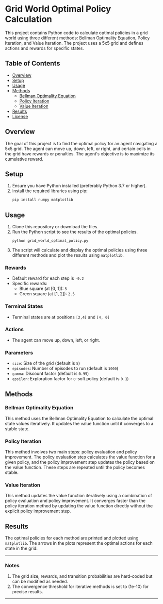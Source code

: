 # Grid World Optimal Policy Calculation

This project contains Python code to calculate optimal policies in a grid world using three different methods: Bellman Optimality Equation, Policy Iteration, and Value Iteration. The project uses a 5x5 grid and defines actions and rewards for specific states.

## Table of Contents

- [Overview](#overview)
- [Setup](#setup)
- [Usage](#usage)
- [Methods](#methods)
  - [Bellman Optimality Equation](#bellman-optimality-equation)
  - [Policy Iteration](#policy-iteration)
  - [Value Iteration](#value-iteration)
- [Results](#results)
- [License](#license)

## Overview

The goal of this project is to find the optimal policy for an agent navigating a 5x5 grid. The agent can move up, down, left, or right, and certain cells in the grid have rewards or penalties. The agent's objective is to maximize its cumulative reward.

## Setup

1. Ensure you have Python installed (preferably Python 3.7 or higher).
2. Install the required libraries using pip:
    ```sh
    pip install numpy matplotlib
    ```

## Usage

1. Clone this repository or download the files.
2. Run the Python script to see the results of the optimal policies.
    ```sh
    python grid_world_optimal_policy.py
    ```
3. The script will calculate and display the optimal policies using three different methods and plot the results using `matplotlib`.

### Rewards
- Default reward for each step is `-0.2`
- Specific rewards:
  - Blue square (at [0, 1]): `5`
  - Green square (at [1, 2]): `2.5`

### Terminal States
- Terminal states are at positions `[2,4]` and `[4, 0]`

### Actions
- The agent can move up, down, left, or right.


### Parameters
- `size`: Size of the grid (default is `5`)
- `episodes`: Number of episodes to run (default is `1000`)
- `gamma`: Discount factor (default is `0.95`)
- `epsilon`: Exploration factor for ε-soft policy (default is `0.1`)

## Methods

### Bellman Optimality Equation

This method uses the Bellman Optimality Equation to calculate the optimal state values iteratively. It updates the value function until it converges to a stable state.

### Policy Iteration

This method involves two main steps: policy evaluation and policy improvement. The policy evaluation step calculates the value function for a given policy, and the policy improvement step updates the policy based on the value function. These steps are repeated until the policy becomes stable.

### Value Iteration

This method updates the value function iteratively using a combination of policy evaluation and policy improvement. It converges faster than the policy iteration method by updating the value function directly without the explicit policy improvement step.

## Results

The optimal policies for each method are printed and plotted using `matplotlib`. The arrows in the plots represent the optimal actions for each state in the grid.

---

### Notes

1. The grid size, rewards, and transition probabilities are hard-coded but can be modified as needed.
2. The convergence threshold for iterative methods is set to \(1e-10\) for precise results.

---
